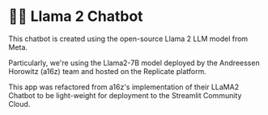 # 🦙💬 Llama 2 Chatbot
This chatbot is created using the open-source Llama 2 LLM model from Meta.

Particularly, we're using the Llama2-7B model deployed by the Andreessen Horowitz (a16z) team and hosted on the Replicate platform.

This app was refactored from a16z's implementation of their LLaMA2 Chatbot to be light-weight for deployment to the Streamlit Community Cloud.
